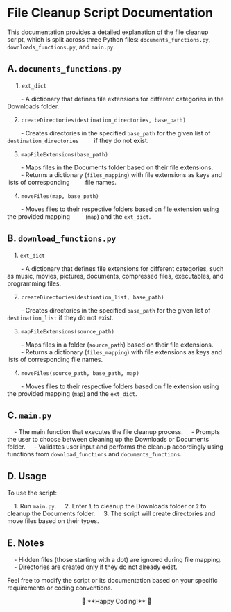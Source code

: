 # File Cleanup Script Documentation

This documentation provides a detailed explanation of the file cleanup script, which is split across three Python files: `documents_functions.py`, `downloads_functions.py`, and `main.py`.

## A. `documents_functions.py`

&nbsp;&nbsp;&nbsp;&nbsp; 1. `ext_dict`

&nbsp;&nbsp;&nbsp;&nbsp;&nbsp;&nbsp;&nbsp;&nbsp;- A dictionary that defines file extensions for different categories in the Downloads folder.

&nbsp;&nbsp;&nbsp;&nbsp;2. `createDirectories(destination_directories, base_path)`

&nbsp;&nbsp;&nbsp;&nbsp;&nbsp;&nbsp;&nbsp;&nbsp;- Creates directories in the specified `base_path` for the given list of `destination_directories`
&nbsp;&nbsp;&nbsp;&nbsp;&nbsp;&nbsp;&nbsp;&nbsp;if they do not exist.

&nbsp;&nbsp;&nbsp;&nbsp;3. `mapFileExtensions(base_path)`

&nbsp;&nbsp;&nbsp;&nbsp;&nbsp;&nbsp;&nbsp;&nbsp;- Maps files in the Documents folder based on their file extensions.
&nbsp;&nbsp;&nbsp;&nbsp;&nbsp;&nbsp;&nbsp;&nbsp;- Returns a dictionary (`files_mapping`) with file extensions as keys and lists of corresponding
&nbsp;&nbsp;&nbsp;&nbsp;&nbsp;&nbsp;&nbsp;&nbsp;file names.

&nbsp;&nbsp;&nbsp;&nbsp;4. `moveFiles(map, base_path)`

&nbsp;&nbsp;&nbsp;&nbsp;&nbsp;&nbsp;&nbsp;&nbsp;- Moves files to their respective folders based on file extension using the provided mapping 
&nbsp;&nbsp;&nbsp;&nbsp;&nbsp;&nbsp;&nbsp;&nbsp;(`map`) and the `ext_dict`.

## B. `download_functions.py`

&nbsp;&nbsp;&nbsp;&nbsp;1. `ext_dict`

&nbsp;&nbsp;&nbsp;&nbsp;&nbsp;&nbsp;&nbsp;&nbsp;- A dictionary that defines file extensions for different categories, such as music, movies, pictures, documents, compressed files, executables, and programming files.

&nbsp;&nbsp;&nbsp;&nbsp;2. `createDirectories(destination_list, base_path)`

&nbsp;&nbsp;&nbsp;&nbsp;&nbsp;&nbsp;&nbsp;&nbsp;- Creates directories in the specified `base_path` for the given list of `destination_list` if they do not exist.

&nbsp;&nbsp;&nbsp;&nbsp;3. `mapFileExtensions(source_path)`

&nbsp;&nbsp;&nbsp;&nbsp;&nbsp;&nbsp;&nbsp;&nbsp;- Maps files in a folder (`source_path`) based on their file extensions.
&nbsp;&nbsp;&nbsp;&nbsp;&nbsp;&nbsp;&nbsp;&nbsp;- Returns a dictionary (`files_mapping`) with file extensions as keys and lists of corresponding file names.

&nbsp;&nbsp;&nbsp;&nbsp;4. `moveFiles(source_path, base_path, map)`

&nbsp;&nbsp;&nbsp;&nbsp;&nbsp;&nbsp;&nbsp;&nbsp;- Moves files to their respective folders based on file extension using the provided mapping (`map`) and the `ext_dict`.

## C. `main.py`

&nbsp;&nbsp;&nbsp;&nbsp;- The main function that executes the file cleanup process.
&nbsp;&nbsp;&nbsp;&nbsp;- Prompts the user to choose between cleaning up the Downloads or Documents folder.
&nbsp;&nbsp;&nbsp;&nbsp;- Validates user input and performs the cleanup accordingly using functions from `download_functions` and `documents_functions`.

## D. Usage

To use the script:

&nbsp;&nbsp;&nbsp;&nbsp;1. Run `main.py`.
&nbsp;&nbsp;&nbsp;&nbsp;2. Enter `1` to cleanup the Downloads folder or `2` to cleanup the Documents folder.
&nbsp;&nbsp;&nbsp;&nbsp;3. The script will create directories and move files based on their types.

## E. Notes

&nbsp;&nbsp;&nbsp;&nbsp;- Hidden files (those starting with a dot) are ignored during file mapping.
&nbsp;&nbsp;&nbsp;&nbsp;- Directories are created only if they do not already exist.

Feel free to modify the script or its documentation based on your specific requirements or coding conventions.

<center> 🌈 **Happy Coding!** 🌟 </center>
